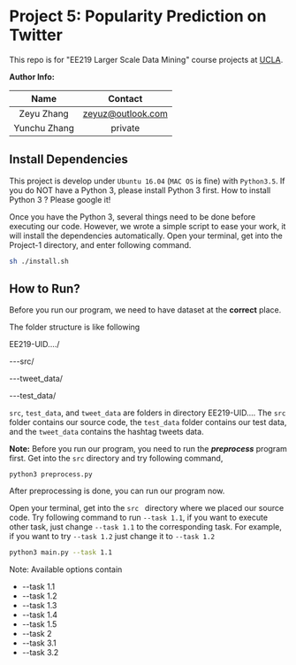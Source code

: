# Project 5: Popularity Prediction on Twitter

This repo is for "EE219 Larger Scale Data Mining" course projects at [UCLA](http://www.ucla.edu).



**Author Info:**

|     Name     |      Contact      |
| :----------: | :---------------: |
|  Zeyu Zhang  | zeyuz@outlook.com |
| Yunchu Zhang |      private      |



## Install Dependencies

This project is develop under `Ubuntu 16.04`  (`MAC OS` is fine) with `Python3.5`. If you do NOT have a Python 3, please install Python 3 first. How to install Python 3 ? Please google it! 



Once you have the Python 3, several things need to be done before executing our code. However, we wrote a simple script to ease your work, it will install the dependencies automatically. Open your terminal, get into the Project-1 directory, and enter following command.

```bash
sh ./install.sh
```



## How to Run?

Before you run our program, we need to have dataset at the **correct** place.

The folder structure is like following

EE219-UID..../

---src/

---tweet_data/

---test_data/

`src`, `test_data`, and `tweet_data` are folders in directory EE219-UID.... The `src` folder contains our source code, the `test_data` folder contains our test data, and the `tweet_data` contains the hashtag tweets data.



**Note:** Before you run our program, you need to run the ***preprocess*** program first. Get into the `src` directory and try following command,

```
python3 preprocess.py
```

After preprocessing is done, you can run our program now.



Open your terminal, get into the `src ` directory where we placed our source code. Try following command to run `--task 1.1`, if you want to execute other task, just change `--task 1.1` to the corresponding task. For example, if you want to try `--task 1.2` just change it to `--task 1.2`

```bash
python3 main.py --task 1.1
```

Note: Available options contain

- --task 1.1
- --task 1.2
- --task 1.3
- --task 1.4
- --task 1.5
- --task 2
- --task 3.1
- --task 3.2